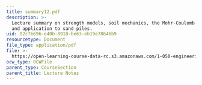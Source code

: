 ```yaml
---
title: summary12.pdf
description: >-
  Lecture summary on strength models, soil mechanics, the Mohr-Coulomb model,
  and application to sand piles.
uid: 82c7b696-e40b-8918-be63-eb19e78646b9
resourcetype: Document
file_type: application/pdf
file: >-
  https://open-learning-course-data-rc.s3.amazonaws.com/1-050-engineering-mechanics-i-fall-2007/82c7b696e40b8918be63eb19e78646b9_summary12.pdf
ocw_type: OCWFile
parent_type: CourseSection
parent_title: Lecture Notes
---
```

